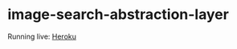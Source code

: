 # image-search-abstraction-layer
Running live: [Heroku](https://image-search-abstraction-serpa.herokuapp.com/api/imagesearch/chicken?offset=1)
